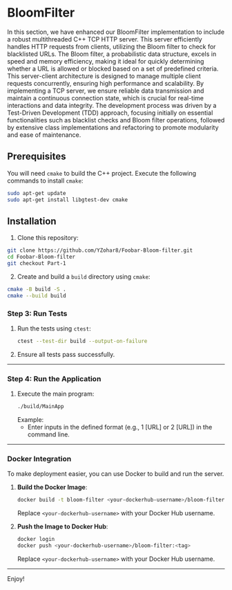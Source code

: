 # BloomFilter
In this section, we have enhanced our BloomFilter implementation to include a robust multithreaded C++ TCP HTTP server. This server efficiently handles HTTP requests from clients, utilizing the Bloom filter to check for blacklisted URLs. The Bloom filter, a probabilistic data structure, excels in speed and memory efficiency, making it ideal for quickly determining whether a URL is allowed or blocked based on a set of predefined criteria. This server-client architecture is designed to manage multiple client requests concurrently, ensuring high performance and scalability. By implementing a TCP server, we ensure reliable data transmission and maintain a continuous connection state, which is crucial for real-time interactions and data integrity. The development process was driven by a Test-Driven Development (TDD) approach, focusing initially on essential functionalities such as blacklist checks and Bloom filter operations, followed by extensive class implementations and refactoring to promote modularity and ease of maintenance.

## Prerequisites
You will need `cmake` to build the C++ project. Execute the following commands to install `cmake`:

```sh
sudo apt-get update
sudo apt-get install libgtest-dev cmake
```

## Installation
1. Clone this repository:
```sh
git clone https://github.com/YZohar8/Foobar-Bloom-filter.git
cd Foobar-Bloom-filter
git checkout Part-1
```
2. Create and build a `build` directory using `cmake`:
```sh
cmake -B build -S .
cmake --build build
```
### Step 3: Run Tests

1. Run the tests using `ctest`:
   ```bash
   ctest --test-dir build --output-on-failure
   ```

2. Ensure all tests pass successfully.
---

### Step 4: Run the Application

1. Execute the main program:
   ```bash
   ./build/MainApp
   ```
   Example:
   - Enter inputs in the defined format (e.g., 1 [URL] or 2 [URL]) in the command line.

---


### Docker Integration

To make deployment easier, you can use Docker to build and run the server.

1. **Build the Docker Image**:
   ```bash
   docker build -t bloom-filter <your-dockerhub-username>/bloom-filter:<tag> .
   ```
   Replace `<your-dockerhub-username>` with your Docker Hub username.

2. **Push the Image to Docker Hub**:
   ```bash
   docker login
   docker push <your-dockerhub-username>/bloom-filter:<tag>
   ```
   Replace `<your-dockerhub-username>` with your Docker Hub username.

---

Enjoy!

